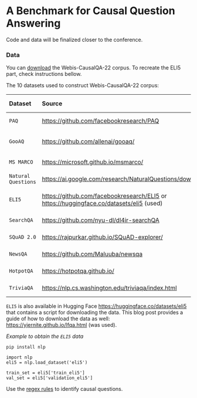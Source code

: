 # A Benchmark for Causal Question Answering

Code and data will be finalized closer to the conference.

### Data

You can [download](https://webis.de/data#webis-causalqa-22) the Webis-CausalQA-22 corpus. To recreate the ELI5 part, check instructions bellow.

The 10 datasets used to construct Webis-CausalQA-22 corpus:

| Dataset           | Source                                  | License                                    | License type                 |
|:------------------|:----------------------------------------|:-------------------------------------------|:-----------------------------|
|`PAQ`              |https://github.com/facebookresearch/PAQ  |https://github.com/facebookresearch/PAQ#data-license |CC BY-SA 3.0         |
|`GooAQ`            |https://github.com/allenai/gooaq/        |https://github.com/allenai/gooaq/blob/main/LICENSE   |Apache License V. 2.0|
|`MS MARCO`         |https://microsoft.github.io/msmarco/     |same as source                                       |Own Terms            |
|`Natural Questions`|https://ai.google.com/research/NaturalQuestions/download |same as source                       |CC BY-SA 3.0         |
|`ELI5`             |https://github.com/facebookresearch/ELI5 or https://huggingface.co/datasets/eli5 (used)|same as source |Hosting not allowed |
|`SearchQA`         |https://github.com/nyu-dl/dl4ir-searchQA |same as source                                       |No information       |
|`SQuAD 2.0`        |https://rajpurkar.github.io/SQuAD-explorer/ |same as source                                    |CC BY-SA 4.0         |
|`NewsQA`           |https://github.com/Maluuba/newsqa        |same as source                                       |Own Terms            |
|`HotpotQA`         |https://hotpotqa.github.io/              |same as source                                       |CC BY-SA 4.0         |
|`TriviaQA`         |https://nlp.cs.washington.edu/triviaqa/index.html |same as source                              |No information       |

`ELI5` is also available in Hugging Face https://huggingface.co/datasets/eli5 that contains a script for downloading the data. This blog post provides a guide of how to download the data as well: https://yjernite.github.io/lfqa.html (was used).

*Example to obtain the `ELI5` data*

```
pip install nlp

import nlp
eli5 = nlp.load_dataset('eli5')

train_set = eli5['train_eli5']
val_set = eli5['validation_eli5']
```

Use the [regex rules](rules/causal-rules.ipynb) to identify causal questions.
